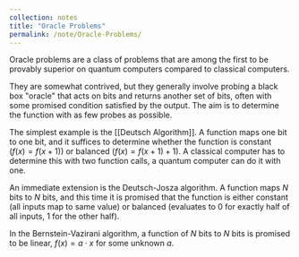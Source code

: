 ```yaml
---
collection: notes
title: "Oracle Problems"
permalink: /note/Oracle-Problems/
---
```

Oracle problems are a class of problems that are among the first to be provably superior on quantum computers compared to classical computers.

They are somewhat contrived, but they generally involve probing a black box "oracle" that acts on bits and returns another set of bits, often with some promised condition satisfied by the output. The aim is to determine the function with as few probes as possible.

The simplest example is the [[Deutsch Algorithm]]. A function maps one bit to one bit, and it suffices to determine whether the function is constant $(f(x) = f(x+1))$ or balanced $(f(x) = f(x+1) + 1)$. A classical computer has to determine this with two function calls, a quantum computer can do it with one.

An immediate extension is the Deutsch-Josza algorithm. A function maps $N$ bits to $N$ bits, and this time it is promised that the function is either constant (all inputs map to same value) or balanced (evaluates to 0 for exactly half of all inputs, 1 for the other half). 

In the Bernstein-Vazirani algorithm, a function of $N$ bits to $N$ bits is promised to be linear, $f(x) = a \cdot x$ for some unknown $a$.